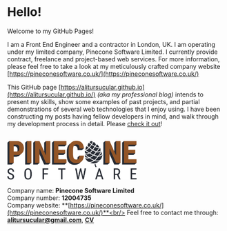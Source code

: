 # Hello!

Welcome to my GitHub Pages!

I am a Front End Engineer and a contractor in London, UK. I am operating under my limited company, Pinecone Software Limited. I currently provide contract, freelance and project-based web services. For more information, please feel free to take a look at my meticulously crafted company website [https://pineconesoftware.co.uk/](https://pineconesoftware.co.uk/)

This GitHub page [https://alitursucular.github.io](https://alitursucular.github.io/) *(aka my professional blog)* intends to present my skills, show some examples of past projects, and partial demonstrations of several web technologies that I enjoy using. I have been constructing my posts having fellow developers in mind, and walk through my development process in detail. Please [check it out](https://alitursucular.github.io/)!<br/><br/>

<img src="assets/images/pinecone-software-limited-logo.png" width="300">

Company name: **Pinecone Software Limited**<br/>
Company number: **12004735**<br/>
Company website: **[https://pineconesoftware.co.uk/](https://pineconesoftware.co.uk/)**<br/>
Feel free to contact me through: **alitursucular@gmail.com**, **[CV](assets/docs/alitursucular-front-end-engineer-cv.pdf)**
